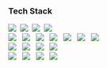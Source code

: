 <!-- ### Hi👋 <br>


**anseoun/anseoun** is a ✨ _special_ ✨ repository because its `README.md` (this file) appears on your GitHub profile.

Here are some ideas to get you started:

- 🔭 I’m currently working on ...
 🌱 I’m currently learning Spring Framework
- 👯 I’m looking to collaborate on ...
- 🤔 I’m looking for help with ...
- 💬 Ask me about ...
- 📫 How to reach me: ...
- 😄 Pronouns: ...
- ⚡ Fun fact: ...
-->
<!--
🌱 I’m Soeun Ahn who is currently learning the react.js <br>
&nbsp;&nbsp;&nbsp;&nbsp;&nbsp;&nbsp;If you want to contact me, please check the email! <br><br>
📫 How to reach me : hi.ahnsoeun@gmail.com

 ![Anurag's GitHub stats](https://github-readme-stats.vercel.app/api?username=ahnsummer&theme=flag-india&show_icons=true) -->

<!--
### About SoEun
<p>
   <img alig src="https://img.shields.io/badge/-2021soeun@gmail.com-0078D4?style=flat-square&logo=MicrosoftOutlook&logoColor=white" />
   &nbsp;
   <a href="https://www.instagram.com/xoeen/">
   <img src="https://img.shields.io/badge/Instagram-E4405F?style=flat-square&logo=Instagram&logoColor=white&link=https://www.instagram.com/xoeen/"/>
   </a>&nbsp;
   <a href="https://github.com/anseoun?tab=overview&from=2021-01-01&to=2021-01-09">
   <img src="https://img.shields.io/badge/GitHub-181717?style=flat-square&logo=Github&logoColor=white&link=https://www.instagram.com/xoeen/"/>
   </a>&nbsp;
</p>
-->

### Tech Stack
<p>
             <img src="https://img.shields.io/badge/HTML5-f16524?style=flat-square&logo=HTML5&logoColor=white"/></a>&nbsp 
             <img src="https://img.shields.io/badge/CSS3-28a4d8?style=flat-square&logo=CSS3&logoColor=white"/></a>&nbsp 
             <img src="https://img.shields.io/badge/JavaScript-f7e018?style=flat-square&logo=JavaScript&logoColor=white"/></a>&nbsp 
             <img src="https://img.shields.io/badge/Typescript-3178C6?style=flat-square&logo=TypeScript&logoColor=white"/></a> &nbsp
             <br>
             <img src="https://img.shields.io/badge/StyledComponents-DB7093?style=flat-square&logo=StyledComponents&logoColor=white"/></a> &nbsp
             <img src="https://img.shields.io/badge/TailwindCSS-06B6D4?style=flat-square&logo=TailwindCSS&logoColor=white"/></a> &nbsp
             <img src="https://img.shields.io/badge/vue.js-4FC08D?style=flat-square&logo=vue.js&logoColor=white"> &nbsp
             <img src="https://img.shields.io/badge/React-61DAFB?style=flat-square&logo=React&logoColor=white"/></a> &nbsp
             <img src="https://img.shields.io/badge/ReactQuery-FF4154?style=flat-square&logo=ReactQuery&logoColor=white"/></a> &nbsp
             <img src="https://img.shields.io/badge/ReactHookForm-EC5990?style=flat-square&logo=ReactHookForm&logoColor=white"/></a> &nbsp
             <img src="https://img.shields.io/badge/Next-000000?style=flat-square&logo=Next&logoColor=white"/></a> &nbsp
             <br>
             <img src="https://img.shields.io/badge/NestJs-E0234E?style=flat-square&logo=NestJs&logoColor=white"/></a> &nbsp
             <img src="https://img.shields.io/badge/Java-007396?style=flat-square&logo=Java&logoColor=white"/></a> &nbsp
             <img src="https://img.shields.io/badge/Spring-6DB33F?style=flat-square&logo=Spring&logoColor=white"/></a> &nbsp
             <img src="https://img.shields.io/badge/SpringBoot-6DB33F?style=flat-square&logo=springBoot&logoColor=white"> &nbsp
             <br>
             <img src="https://img.shields.io/badge/Git-f05030?style=flat-square&logo=Git&logoColor=white"/></a> &nbsp 
             <img src="https://img.shields.io/badge/github-181717?style=flat-square&logo=github&logoColor=white"> &nbsp
             <img src="https://img.shields.io/badge/ApacheTomcat-F8DC75?style=flat-square&logo=ApacheTomcat&logoColor=black"/></a> &nbsp
             <img src="https://img.shields.io/badge/mariaDB-003545?style=flat-square&logo=mariaDB&logoColor=white"> &nbsp
</p>
<!-- <img src="https://img.shields.io/badge/뱃지의이름-색상코드?style=flat-square&logo=심플아이콘즈의로고이름&logoColor=white"/></a> -->
